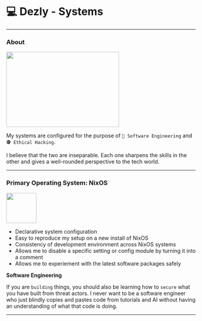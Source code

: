 # 💻 Dezly - Systems
_______________________________________________________________________________

### About
<img src="./dezly_systems.gif" width="300" height="200" />

My systems are configured for the purpose of `🔧 Software Engineering` 
and `🕵 Ethical Hacking`.

I believe that the two are inseparable. Each one sharpens the skills in the 
other and gives a well-rounded perspective to the tech world.
_______________________________________________________________________________

### Primary Operating System: NixOS
<img src="./nixos-system/nixos.png" width="80" height="80" />

- Declarative system configuration
- Easy to reproduce my setup on a new install of NixOS
- Consistency of development environment across NixOS systems
- Allows me to disable a specific setting or config module by turning it
into a comment
- Allows me to experiement with the latest software packages safely

**Software Engineering**

If you are `building` things, you should also be learning how to `secure` what
you have built from threat actors. I never want to be a software engineer who
just blindly copies and pastes code from tutorials and AI without having an
understanding of what that code is doing.
_______________________________________________________________________________
